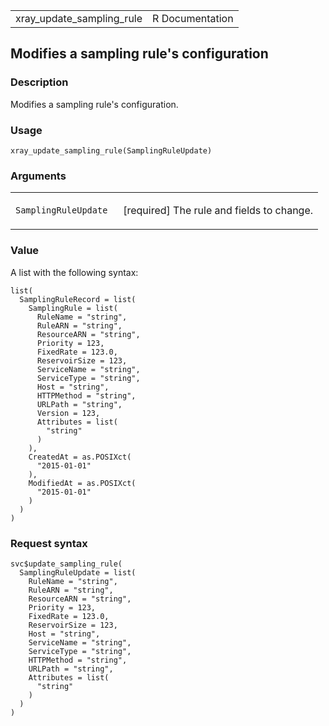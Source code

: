 <table style="width: 100%;">
<tbody>
<tr class="odd">
<td>xray_update_sampling_rule</td>
<td style="text-align: right;">R Documentation</td>
</tr>
</tbody>
</table>

## Modifies a sampling rule's configuration

### Description

Modifies a sampling rule's configuration.

### Usage

    xray_update_sampling_rule(SamplingRuleUpdate)

### Arguments

<table>
<colgroup>
<col style="width: 35%" />
<col style="width: 65%" />
</colgroup>
<tbody>
<tr class="odd">
<td><code
id="xray_update_sampling_rule_:_SamplingRuleUpdate">SamplingRuleUpdate</code></td>
<td><p>[required] The rule and fields to change.</p></td>
</tr>
</tbody>
</table>

### Value

A list with the following syntax:

    list(
      SamplingRuleRecord = list(
        SamplingRule = list(
          RuleName = "string",
          RuleARN = "string",
          ResourceARN = "string",
          Priority = 123,
          FixedRate = 123.0,
          ReservoirSize = 123,
          ServiceName = "string",
          ServiceType = "string",
          Host = "string",
          HTTPMethod = "string",
          URLPath = "string",
          Version = 123,
          Attributes = list(
            "string"
          )
        ),
        CreatedAt = as.POSIXct(
          "2015-01-01"
        ),
        ModifiedAt = as.POSIXct(
          "2015-01-01"
        )
      )
    )

### Request syntax

    svc$update_sampling_rule(
      SamplingRuleUpdate = list(
        RuleName = "string",
        RuleARN = "string",
        ResourceARN = "string",
        Priority = 123,
        FixedRate = 123.0,
        ReservoirSize = 123,
        Host = "string",
        ServiceName = "string",
        ServiceType = "string",
        HTTPMethod = "string",
        URLPath = "string",
        Attributes = list(
          "string"
        )
      )
    )
